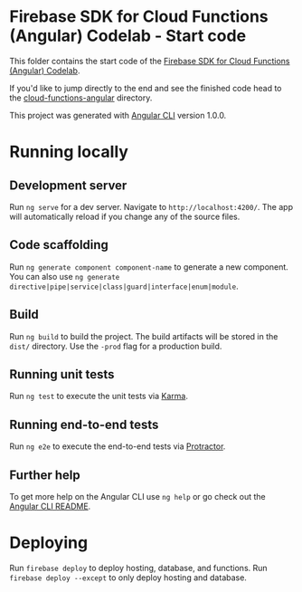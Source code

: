 # Firebase SDK for Cloud Functions (Angular) Codelab - Start code

This folder contains the start code of the [Firebase SDK for Cloud Functions (Angular) Codelab](https://codelabs.developers.google.com/codelabs/firebase-cloud-functions-angular/).

If you'd like to jump directly to the end and see the finished code head to the [cloud-functions-angular](../cloud-functions-angular) directory.

This project was generated with [Angular CLI](https://github.com/angular/angular-cli) version 1.0.0.

# Running locally

## Development server

Run `ng serve` for a dev server. Navigate to `http://localhost:4200/`. The app will automatically reload if you change any of the source files.

## Code scaffolding

Run `ng generate component component-name` to generate a new component. You can also use `ng generate directive|pipe|service|class|guard|interface|enum|module`.

## Build

Run `ng build` to build the project. The build artifacts will be stored in the `dist/` directory. Use the `-prod` flag for a production build.

## Running unit tests

Run `ng test` to execute the unit tests via [Karma](https://karma-runner.github.io).

## Running end-to-end tests

Run `ng e2e` to execute the end-to-end tests via [Protractor](http://www.protractortest.org/).

## Further help

To get more help on the Angular CLI use `ng help` or go check out the [Angular CLI README](https://github.com/angular/angular-cli/blob/master/README.md).

# Deploying

Run `firebase deploy` to deploy hosting, database, and functions. Run
`firebase deploy --except` to only deploy hosting and database.
